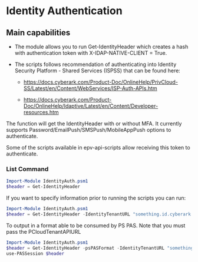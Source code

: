 # Identity Authentication

## Main capabilities

- The module allows you to run Get-IdentityHeader which creates a hash with authentication token with X-IDAP-NATIVE-CLIENT = True.

- The scripts follows recommendation of authenticating into Identity Security Platform - Shared Services (ISPSS) that can be found here:

  - <https://docs.cyberark.com/Product-Doc/OnlineHelp/PrivCloud-SS/Latest/en/Content/WebServices/ISP-Auth-APIs.htm>

  - <https://docs.cyberark.com/Product-Doc/OnlineHelp/Idaptive/Latest/en/Content/Developer-resources.htm>

The function will get the IdentityHeader with or without MFA. It currently supports Password/EmailPush/SMSPush/MobileAppPush options to authenticate.

Some of the scripts available in epv-api-scripts allow receiving this token to authenticate.

### List Command

```powershell
Import-Module IdentityAuth.psm1
$header = Get-IdentityHeader
```

If you want to specify information prior to running the scripts you can run:

```powershell
Import-Module IdentityAuth.psm1
$header = Get-IdentityHeader -IdentityTenantURL "something.id.cyberark.cloud" -IdentityUserName "UserToAuthenticate@cyberark.cloud.ID"
```

To output in a format able to be consumed by PS PAS.
Note that you must pass the PCloudTenantAPIURL
```powershell
Import-Module IdentityAuth.psm1
$header = Get-IdentityHeader -psPASFormat -IdentityTenantURL "something.id.cyberark.cloud" -IdentityUserName "UserToAuthenticate@cyberark.cloud.ID" -PCloudTenantAPIURL https://subdomain.privilegecloud.cyberark.cloud/passwordvault/
use-PASSession $header
```
